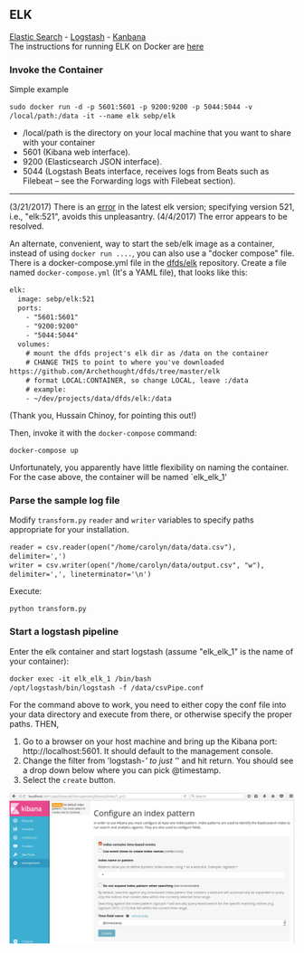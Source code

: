 ## ELK
[Elastic Search](https://www.elastic.co/) - [Logstash](https://www.elastic.co/products/logstash) - [Kanbana](https://www.elastic.co/products/kibana)  
The instructions for running ELK on Docker are [here](http://elk-docker.readthedocs.io/)


### Invoke the Container
Simple example
```
sudo docker run -d -p 5601:5601 -p 9200:9200 -p 5044:5044 -v /local/path:/data -it --name elk sebp/elk
```

* /local/path is the directory on your local machine that you want to share with your container
* 5601 (Kibana web interface).
* 9200 (Elasticsearch JSON interface).
* 5044 (Logstash Beats interface, receives logs from Beats such as Filebeat – see the Forwarding logs with Filebeat section).

---
(3/21/2017) There is an [error](https://github.com/docker-library/elasticsearch/issues/111) in the latest elk version; specifying version 521, i.e., "elk:521", avoids this unpleasantry. 
(4/4/2017) The error appears to be resolved.


An alternate, convenient, way to start the seb/elk image as a container, instead of using `docker run ....`, you can also use a "docker compose" file. There is a docker-compose.yml file in the [dfds/elk](https://github.com/Archethought/dfds/tree/master/elk) repository.
Create a file named `docker-compose.yml` (It's a YAML file), that looks like this:
```
elk:
  image: sebp/elk:521
  ports:
    - "5601:5601"
    - "9200:9200"
    - "5044:5044"
  volumes:
    # mount the dfds project's elk dir as /data on the container
    # CHANGE THIS to point to where you've downloaded https://github.com/Archethought/dfds/tree/master/elk
    # format LOCAL:CONTAINER, so change LOCAL, leave :/data
    # example:
	- ~/dev/projects/data/dfds/elk:/data
```
(Thank you, Hussain Chinoy, for pointing this out!)

Then, invoke it with the `docker-compose` command:
```
docker-compose up
```
Unfortunately, you apparently have little flexibility on naming the container. For the case above, the container will be named `elk_elk_1'

### Parse the sample log file
Modify `transform.py` `reader` and `writer` variables to specify paths appropriate for your installation. 
```
reader = csv.reader(open("/home/carolyn/data/data.csv"), delimiter=',')
writer = csv.writer(open("/home/carolyn/data/output.csv", "w"), delimiter=',', lineterminator='\n')
```

Execute: 
```
python transform.py
```

### Start a logstash pipeline
Enter the elk container and start logstash (assume "elk_elk_1" is the name of your container):
```
docker exec -it elk_elk_1 /bin/bash
/opt/logstash/bin/logstash -f /data/csvPipe.conf
```
For the command above to work, you need to either copy the conf file into your data directory and execute from there, or otherwise specify the proper paths.
THEN, 
1. Go to a browser on your host machine and bring up the Kibana port: http://localhost:5601. It should default to the management console.
1. Change the filter from 'logstash-*' to just '*' and hit return.  You should see a drop down below where you can pick @timestamp.
1. Select the `create` button.

![kibana window](https://github.com/Archethought/dfds/blob/master/images/kibana_1.png "Initial Kibana window")
